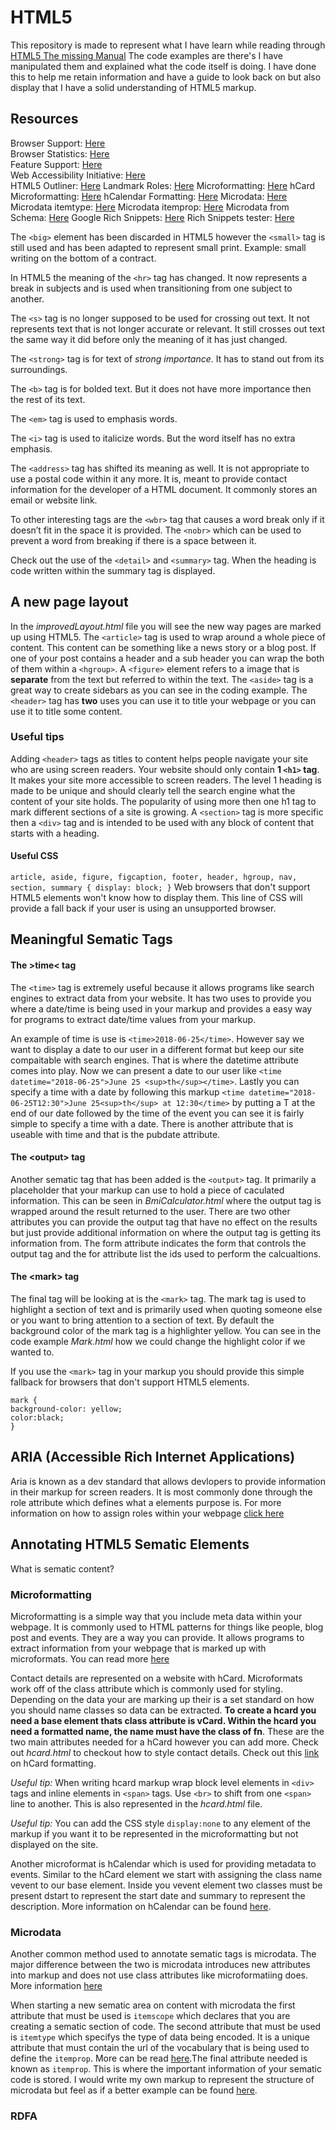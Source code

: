 # HTML5

This repository is made to represent what I have learn while reading through [HTML5 The missing Manual](http://shop.oreilly.com/product/0636920029243.do) The code examples are there's I have manipulated them and explained what the code itself is doing. I have done this to help me retain information and have a guide to look back on but also display that I have a solid understanding of HTML5 markup.

## Resources

Browser Support: [Here](https://caniuse.com/)  
Browser Statistics: [Here](http://gs.statcounter.com/)  
Feature Support: [Here](https://modernizr.com/)  
Web Accessibility Initiative: [Here](https://www.w3.org/WAI/)  
HTML5 Outliner: [Here](https://gsnedders.html5.org/outliner/)
Landmark Roles: [Here](https://www.w3.org/TR/2017/NOTE-wai-aria-practices-1.1-20171214/examples/landmarks/index.html)
Microformatting: [Here](http://microformats.org/wiki/what-are-microformats)
hCard Microformatting: [Here](http://microformats.org/wiki/hcard)
hCalendar Formatting: [Here](http://microformats.org/wiki/hcalendar)
Microdata: [Here](https://www.w3.org/TR/microdata/)
Microdata itemtype: [Here](https://developer.mozilla.org/en-US/docs/Web/HTML/Global_attributes/itemtype)
Microdata itemprop: [Here](https://developer.mozilla.org/en-US/docs/Web/HTML/Global_attributes/itemprop)
Microdata from Schema: [Here](http://schema.org/docs/gs.html)
Google Rich Snippets: [Here](https://developers.google.com/search/docs/guides/mark-up-content)
Rich Snippets tester: [Here](https://search.google.com/test/rich-results)

The `<big>` element has been discarded in HTML5 however the `<small>` tag is still used and has been adapted to represent small print. Example: small writing on the bottom of a contract.

In HTML5 the meaning of the `<hr>` tag has changed. It now represents a break in subjects and is used when transitioning from one subject to another.

The `<s>` tag is no longer supposed to be used for crossing out text. It not represents text that is not longer accurate or relevant. It still crosses out text the same way it did before only the meaning of it has just changed.

The `<strong>` tag is for text of _strong importance_. It has to stand out from its surroundings.

The `<b>` tag is for bolded text. But it does not have more importance then the rest of its text.

The `<em>` tag is used to emphasis words.

The `<i>` tag is used to italicize words. But the word itself has no extra emphasis.

The `<address>` tag has shifted its meaning as well. It is not appropriate to use a postal code within it any more. It is, meant to provide contact information for the developer of a HTML document. It commonly stores an email or website link.

To other interesting tags are the `<wbr>` tag that causes a word break only if it doesn’t fit in the space it is provided. The `<nobr>` which can be used to prevent a word from breaking if there is a space between it.

Check out the use of the `<detail>` and `<summary>` tag. When the heading is code written within the summary tag is displayed.

## A new page layout

In the _improvedLayout.html_ file you will see the new way pages are marked up using HTML5. The `<article>` tag is used to wrap around a whole piece of content. This content can be something like a news story or a blog post. If one of your post contains a header and a sub header you can wrap the both of them within a `<hgroup>`. A `<figure>` element refers to a image that is **separate** from the text but referred to within the text. The `<aside>` tag is a great way to create sidebars as you can see in the coding example. The `<header>` tag has **two** uses you can use it to title your webpage or you can use it to title some content.

### Useful tips

Adding `<header>` tags as titles to content helps people navigate your site who are using screen readers.
Your website should only contain **1 `<h1>` tag**. It makes your site more accessible to screen readers. The level 1 heading is made to be unique and should clearly tell the search engine what the content of your site holds. The popularity of using more then one h1 tag to mark different sections of a site is growing. A `<section>` tag is more specific then a `<div>` tag and is intended to be used with any block of content that starts with a heading.

#### Useful CSS

`article, aside, figure, figcaption, footer, header, hgroup, nav, section, summary { display: block; }` Web browsers that don't support HTML5 elements won't know how to display them. This line of CSS will provide a fall back if your user is using an unsupported browser.

## Meaningful Sematic Tags

#### The &gt;time&lt; tag

The `<time>` tag is extremely useful because it allows programs like search engines to extract data from your website. It has two uses to provide you where a date/time is being used in your markup and provides a easy way for programs to extract date/time values from your markup.

An example of time is use is `<time>2018-06-25</time>`. However say we want to display a date to our user in a different format but keep our site compaitable with search engines. That is where the datetime attribute comes into play. Now we can present a date to our user like `<time datetime="2018-06-25">June 25 <sup>th</sup></time>`. Lastly you can specify a time with a date by following this markup `<time datetime="2018-06-25T12:30">June 25<sup>th</sup> at 12:30</time>` by putting a T at the end of our date followed by the time of the event you can see it is fairly simple to specify a time with a date. There is another attribute that is useable with time and that is the pubdate attribute.

#### The &lt;output&gt; tag

Another sematic tag that has been added is the `<output>` tag. It primarily a placeholder that your markup can use to hold a piece of caculated information. This can be seen in _BmiCalculator.html_ where the output tag is wrapped around the result returned to the user. There are two other attributes you can provide the output tag that have no effect on the results but just provide additional information on where the output tag is getting its information from. The form attribute indicates the form that controls the output tag and the for attribute list the ids used to perform the calcualtions.

#### The &lt;mark&gt; tag

The final tag will be looking at is the `<mark>` tag. The mark tag is used to highlight a section of text and is primarily used when quoting someone else or you want to bring attention to a section of text. By default the background color of the mark tag is a highlighter yellow. You can see in the code example _Mark.html_ how we could change the highlight color if we wanted to.

If you use the `<mark>` tag in your markup you should provide this simple fallback for browsers that don't support HTML5 elements.

`mark {`  
 `background-color: yellow;`  
 `color:black;`  
`}`

## ARIA (Accessible Rich Internet Applications)

Aria is known as a dev standard that allows devlopers to provide information in their markup for screen readers. It is most commonly done through the role attribute which defines what a elements purpose is. For more information on how to assign roles within your webpage [click here](https://www.w3.org/TR/2017/NOTE-wai-aria-practices-1.1-20171214/examples/landmarks/index.html)

## Annotating HTML5 Sematic Elements

What is sematic content?

### Microformatting

Microformatting is a simple way that you include meta data within your webpage. It is commonly used to HTML patterns for things like people, blog post and events. They are a way you can provide. It allows programs to extract information from your webpage that is marked up with microformats. You can read more [here](http://microformats.org/wiki/what-are-microformats)

Contact details are represented on a website with hCard. Microformats work off of the class attribute which is commonly used for styling. Depending on the data your are marking up their is a set standard on how you should name classes so data can be extracted. **To create a hcard you need a base element thats class attribute is vCard. Within the hcard you need a formatted name, the name must have the class of fn**. These are the two main attributes needed for a hCard however you can add more. Check out _hcard.html_ to checkout how to style contact details. Check out this [link](http://microformats.org/wiki/hcard) on hCard formatting.

_Useful tip:_ When writing hcard markup wrap block level elements in `<div>` tags and inline elements in `<span>` tags. Use `<br>` to shift from one `<span>` line to another. This is also represented in the _hcard.html_ file.

_Useful tip:_ You can add the CSS style `display:none` to any element of the markup if you want it to be represented in the microformatting but not displayed on the site.

Another microformat is hCalendar which is used for providing metadata to events. Similar to the hCard element we start with assigning the class name vevent to our base element. Inside you vevent element two classes must be present dstart to represent the start date and summary to represent the description. More information on hCalendar can be found [here](http://microformats.org/wiki/hcalendar).

### Microdata

Another common method used to annotate sematic tags is microdata. The major difference between the two is microdata introduces new attributes into markup and does not use class attributes like microformatiing does. More information [here](https://www.w3.org/TR/microdata/)

When starting a new sematic area on content with microdata the first attribute that must be used is `itemscope` which declares that you are creating a sematic section of code. The second attribute that must be used is `itemtype` which specifys the type of data being encoded. It is a unique attribute that must contain the url of the vocabulary that is being used to define the `itemprop`. More can be read [here](https://developer.mozilla.org/en-US/docs/Web/HTML/Global_attributes/itemtype).The final attribute needed is known as `itemprop`. This is where the important information of your sematic code is stored. I would write my own markup to represent the structure of microdata but feel as if a better example can be found [here](https://developer.mozilla.org/en-US/docs/Web/HTML/Global_attributes/itemprop).

### RDFA
